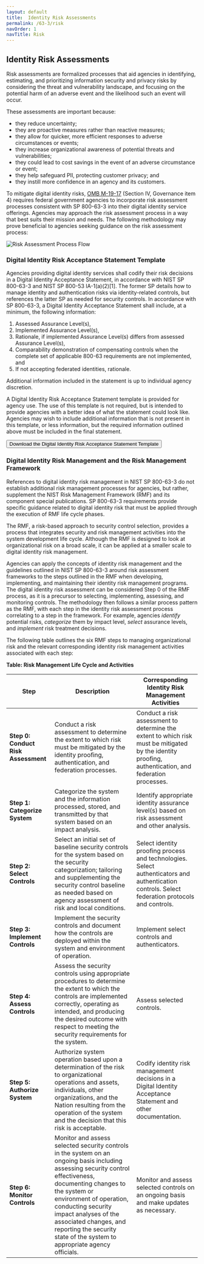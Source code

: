 ```yaml
---	
layout: default	
title:  Identity Risk Assessments  
permalink: /63-3/risk	
navOrder: 1  
navTitle: Risk  
---		
```

## Identity Risk Assessments

Risk assessments are formalized processes that aid agencies in identifying, estimating, and prioritizing information security and privacy risks by considering the threat and vulnerability landscape, and focusing on the potential harm of an adverse event and the likelihood such an event will occur. 

These assessments are important because:
- they reduce uncertainty; 
- they are proactive measures rather than reactive measures; 
- they allow for quicker, more efficient responses to adverse circumstances or events; 
- they increase organizational awareness of potential threats and vulnerabilities; 
- they could lead to cost savings in the event of an adverse circumstance or event; 
- they help safeguard PII, protecting customer privacy; and 
- they instill more confidence in an agency and its customers.  

To mitigate digital identity risks, [OMB M-19-17](https://www.whitehouse.gov/wp-content/uploads/2019/05/M-19-17.pdf) (Section IV, Governance item 4) requires federal government agencies to incorporate risk assessment processes consistent with SP 800-63-3 into their digital identity service offerings. Agencies may approach the risk assessment process in a way that best suits their mission and needs. The following methodology may prove beneficial to agencies seeking guidance on the risk assessment process: 

![Risk Assessment Process Flow]({{site.baseurl}}/img/RiskAssessmentProcessFlow.png)

### Digital Identity Risk Acceptance Statement Template

Agencies providing digital identity services shall codify their risk decisions in a Digital Identity Acceptance Statement, in accordance with NIST SP 800-63-3 and NIST SP 800-53 IA-1(a)(2)[1]. The former SP details how to manage identity and authentication risks via identity-related controls, but references the latter SP as needed for security controls.
In accordance with SP 800-63-3, a Digital Identity Acceptance Statement shall include, at a minimum, the following information: 
1.	Assessed Assurance Level(s),
2.	Implemented Assurance Level(s),
3.	Rationale, if implemented Assurance Level(s) differs from assessed Assurance Level(s),
4.	Comparability demonstration of compensating controls when the complete set of applicable 800-63 requirements are not implemented, and
5.	If not accepting federated identities, rationale.


Additional information included in the statement is up to individual agency discretion. 

A Digital Identity Risk Acceptance Statement template is provided for agency use. The use of this template is not required, but is intended to provide agencies with a better idea of what the statement could look like. Agencies may wish to include additional information that is not present in this template, or less information, but the required information outlined above must be included in the final statement. 

<a href="../img/Risk_Acceptance_Statement_Template_DRAFT.docx"> <button>Download the Digital Identity Risk Acceptance Statement Template</button> </a>

### Digital Identity Risk Management and the Risk Management Framework

References to digital identity risk management in NIST SP 800-63-3 do not establish additional risk management processes for agencies, but rather, supplement the NIST Risk Management Framework (RMF) and its component special publications. SP 800-63-3 requirements provide specific guidance related to digital identity risk that must be applied through the execution of RMF life cycle phases.

The RMF, a risk-based approach to security control selection, provides a process that integrates security and risk management activities into the system development life cycle. Although the RMF is designed to look at organizational risk on a broad scale, it can be applied at a smaller scale to digital identity risk management.

Agencies can apply the concepts of identity risk management and the guidelines outlined in NIST SP 800-63-3 around risk assessment frameworks to the steps outlined in the RMF when developing, implementing, and maintaining their identity risk management programs. The digital identity risk assessment can be considered Step 0 of the RMF process, as it is a precursor to selecting, implementing, assessing, and monitoring controls. The methodology then follows a similar process pattern as the RMF, with each step in the identity risk assessment process correlating to a step in the framework. For example, agencies _identify_ potential risks, _categorize_ them by impact level, _select_ assurance levels, and _implement_ risk treatment decisions.

The following table outlines the six RMF steps to managing organizational risk and the relevant corresponding identity risk management activities associated with each step:

**Table: Risk Management Life Cycle and Activities**

| **Step** | **Description** | **Corresponding Identity Risk Management Activities** |
| --- | --- | --- |
| **Step 0: Conduct Risk Assessment** |	Conduct a risk assessment to determine the extent to which risk must be mitigated by the identity proofing, authentication, and federation processes. |	Conduct a risk assessment to determine the extent to which risk must be mitigated by the identity proofing, authentication, and federation processes. |
| **Step 1: Categorize System** |	Categorize the system and the information processed, stored, and transmitted by that system based on an impact analysis. |	Identify appropriate identity assurance level(s) based on risk assessment and other analysis. |
| **Step 2: Select Controls** |	Select an initial set of baseline security controls for the system based on the security categorization; tailoring and supplementing the security control baseline as needed based on agency assessment of risk and local conditions.	 |	Select identity proofing process and technologies. Select authenticators and authentication controls. Select federation protocols and controls. |
| **Step 3: Implement Controls** | Implement the security controls and document how the controls are deployed within the system and environment of operation.  |	Implement select controls and authenticators. |
| **Step 4: Assess Controls** |	Assess the security controls using appropriate procedures to determine the extent to which the controls are implemented correctly, operating as intended, and producing the desired outcome with respect to meeting the security requirements for the system. |	Assess selected controls. |
| **Step 5: Authorize System** |Authorize system operation based upon a determination of the risk to organizational operations and assets, individuals, other organizations, and the Nation resulting from the operation of the system and the decision that this risk is acceptable. |	Codify identity risk management decisions in a Digital Identity Acceptance Statement and other documentation. |
| **Step 6: Monitor Controls** | Monitor and assess selected security controls in the system on an ongoing basis including assessing security control effectiveness, documenting changes to the system or environment of operation, conducting security impact analyses of the associated changes, and reporting the security state of the system to appropriate agency officials. |	Monitor and assess selected controls on an ongoing basis and make updates as necessary. |

